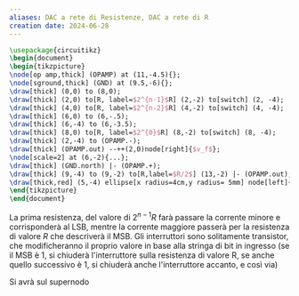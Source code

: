 ```yaml
---
aliases: DAC a rete di Resistenze, DAC a rete di R
creation date: 2024-06-28
---
```


```tikz
\usepackage{circuitikz}
\begin{document}
\begin{tikzpicture}
\node[op amp,thick] (OPAMP) at (11,-4.5){};
\node[sground,thick] (GND) at (9.5,-6){}; 
\draw[thick] (0,0) to (8,0);
\draw[thick] (2,0) to[R, label=$2^{n-1}$R] (2,-2) to[switch] (2, -4);
\draw[thick] (4,0) to[R, label=$2^{n-2}$R] (4,-2) to[switch] (4, -4);
\draw[thick] (6,0) to (6,-.5);
\draw[thick] (6,-4) to (6,-3.5);
\draw[thick] (8,0) to[R, label=$2^{0}$R] (8,-2) to[switch] (8, -4);
\draw[thick] (2,-4) to (OPAMP.-);
\draw[thick] (OPAMP.out) --++(2,0)node[right]{$v_f$};
\node[scale=2] at (6,-2){...};
\draw[thick] (GND.north) |- (OPAMP.+);
\draw[thick] (9,-4) to (9,-2) to[R,label=$R/2$] (13,-2) |- (OPAMP.out);
\draw[thick,red] (5,-4) ellipse[x radius=4cm,y radius= 5mm] node[left]{A};
\end{tikzpicture}
\end{document}
```
La prima resistenza, del valore di $2^{n-1}R$ farà passare la corrente minore e corrisponderà al LSB, mentre la corrente maggiore passerà per la resistenza di valore $R$ che descriverà il MSB.
Gli interruttori sono solitamente transistor, che modificheranno il proprio valore in base alla stringa di bit in ingresso (se il MSB è 1, si chiuderà l'interruttore sulla resistenza di valore R, se anche quello successivo è 1, si chiuderà anche l'interruttore accanto, e così via)

Si avrà sul supernodo
